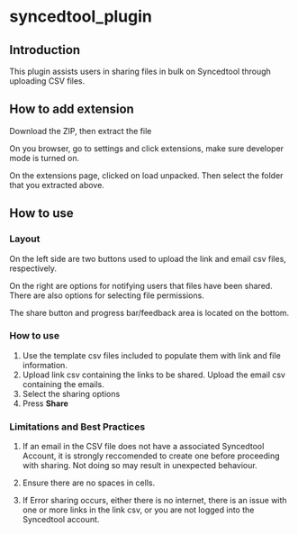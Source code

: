 # syncedtool_plugin

## Introduction

This plugin assists users in sharing files in bulk on Syncedtool through uploading CSV files.

## How to add extension

Download the ZIP, then extract the file

On you browser, go to settings and click extensions, make sure developer mode is turned on.

On the extensions page, clicked on load unpacked. Then select the folder that you extracted above.

## How to use

### Layout

On the left side are two buttons used to upload the link and email csv files, respectively.

On the right are options for notifying users that files have been shared. There are also options for selecting file permissions.

The share button and progress bar/feedback area is located on the bottom.

### How to use

1. Use the template csv files included to populate them with link and file information.
2. Upload link csv containing the links to be shared. Upload the email csv containing the emails.
3. Select the sharing options
4. Press **Share**

### Limitations and Best Practices

1. If an email in the CSV file does not have a associated Syncedtool Account, it is strongly reccomended to create one before proceeding with sharing. Not doing so may result in unexpected behaviour.

2. Ensure there are no spaces in cells.

3. If Error sharing occurs, either there is no internet, there is an issue with one or more links in the link csv, or you are not logged into the Syncedtool account.
